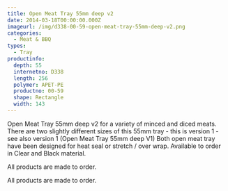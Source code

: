 ```yaml
---
title: Open Meat Tray 55mm deep v2
date: 2014-03-18T00:00:00.000Z
imageurl: /img/d338-00-59-open-meat-tray-55mm-deep-v2.png
categories:
  - Meat & BBQ
types:
  - Tray
productinfo:
  depth: 55
  internetno: D338
  length: 256
  polymer: APET-PE
  productno: 00-59
  shape: Rectangle
  width: 143
---
```

Open Meat Tray 55mm deep v2 for a variety of minced and diced meats. There are two slightly different sizes of this 55mm tray - this is version 1 - see also version 1 (Open Meat Tray 55mm deep V1) Both open meat tray have been designed for heat seal or stretch / over wrap. Available to order in Clear and Black material.

All products are made to order.

 

All products are made to order.
